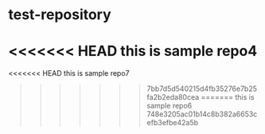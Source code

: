 # test-repository
<<<<<<< HEAD
this is sample repo4
=======
<<<<<<< HEAD
this is sample repo7
>>>>>>> 7bb7d5d540215d4fb35276e7b25fa2b2eda80cea
=======
this is sample repo6
>>>>>>> 748e3205ac01b14c8b382a6653cefb3efbe42a5b
